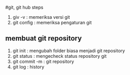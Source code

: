 #git, git hub steps

1. giv -v : memeriksa versi git
2. git config : memeriksa pengaturan git 

## membuat git repository 

1. git init : mengubah folder biasa menjadi git repository
2. git status : mengecheck status repository git
3. git commit -m : git repository
4. git log : history